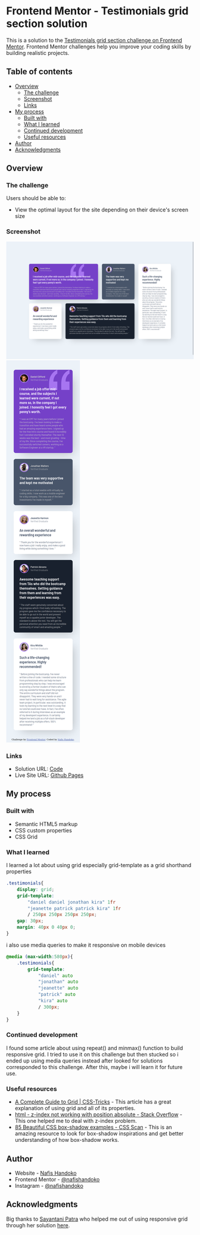 # Frontend Mentor - Testimonials grid section solution

This is a solution to the [Testimonials grid section challenge on Frontend Mentor](https://www.frontendmentor.io/challenges/testimonials-grid-section-Nnw6J7Un7). Frontend Mentor challenges help you improve your coding skills by building realistic projects. 

## Table of contents

- [Overview](#overview)
  - [The challenge](#the-challenge)
  - [Screenshot](#screenshot)
  - [Links](#links)
- [My process](#my-process)
  - [Built with](#built-with)
  - [What I learned](#what-i-learned)
  - [Continued development](#continued-development)
  - [Useful resources](#useful-resources)
- [Author](#author)
- [Acknowledgments](#acknowledgments)


## Overview

### The challenge

Users should be able to:

- View the optimal layout for the site depending on their device's screen size

### Screenshot

![](./screenshots/desktop.png)
![](./screenshots/mobile.png)

### Links

- Solution URL: [Code](https://github.com/NafisHandoko/testimonials-grid-section)
- Live Site URL: [Github Pages](https://nafishandoko.github.io/testimonials-grid-section/)


## My process

### Built with

- Semantic HTML5 markup
- CSS custom properties
- CSS Grid

### What I learned

I learned a lot about using grid especially grid-template as a grid shorthand properties

```css
.testimonials{
    display: grid;
    grid-template: 
        "daniel daniel jonathan kira" 1fr
        "jeanette patrick patrick kira" 1fr
        / 250px 250px 250px 250px;
    gap: 30px;
    margin: 40px 0 40px 0;
}
```

i also use media queries to make it responsive on mobile devices

```css
@media (max-width:580px){
    .testimonials{
        grid-template: 
            "daniel" auto
            "jonathan" auto
            "jeanette" auto
            "patrick" auto
            "kira" auto
            / 300px;
    }
}
```

### Continued development

I found some article about using repeat() and minmax() function to build responsive grid. I tried to use it on this challenge but then stucked so i ended up using media queries instead after looked for solutions corresponded to this challenge. After this, maybe i will learn it for future use.

### Useful resources

- [A Complete Guide to Grid | CSS-Tricks](https://css-tricks.com/snippets/css/complete-guide-grid/) - This article has a great explanation of using grid and all of its properties.
- [html - z-index not working with position absolute - Stack Overflow](https://stackoverflow.com/questions/14483589/z-index-not-working-with-position-absolute) - This one helped me to deal with z-index problem.
- [85 Beautiful CSS box-shadow examples - CSS Scan](https://getcssscan.com/css-box-shadow-examples) - This is an amazing resource to look for box-shadow inspirations and get better understanding of how box-shadow works.


## Author

- Website - [Nafis Handoko](https://nafishandoko.github.io)
- Frontend Mentor - [@nafishandoko](https://www.frontendmentor.io/profile/nafishandoko)
- Instagram - [@nafishandoko](https://www.instagram.com/nafishandoko)


## Acknowledgments

Big thanks to [Sayantani Patra](https://github.com/iamsayantanipatra) who helped me out of using responsive grid through her solution [here](https://www.frontendmentor.io/solutions/responsive-testimonials-grid-section-6flGR10TU).

